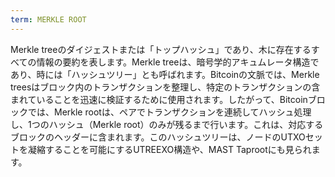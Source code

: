 ```yaml
---
term: MERKLE ROOT
---
```


Merkle treeのダイジェストまたは「トップハッシュ」であり、木に存在するすべての情報の要約を表します。Merkle treeは、暗号学的アキュムレータ構造であり、時には「ハッシュツリー」とも呼ばれます。Bitcoinの文脈では、Merkle treesはブロック内のトランザクションを整理し、特定のトランザクションの含まれていることを迅速に検証するために使用されます。したがって、Bitcoinブロックでは、Merkle rootは、ペアでトランザクションを連続してハッシュ処理し、1つのハッシュ（Merkle root）のみが残るまで行います。これは、対応するブロックのヘッダーに含まれます。このハッシュツリーは、ノードのUTXOセットを凝縮することを可能にするUTREEXO構造や、MAST Taprootにも見られます。